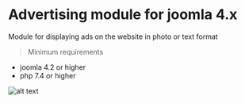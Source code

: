 
# Advertising module for joomla 4.x
Module for displaying ads on the website in photo or text format

> Minimum requirements

- joomla 4.2 or higher
- php 7.4  or higher

![alt text](https://github.com/over-net/blob/mod_advertising.png?raw=true)
